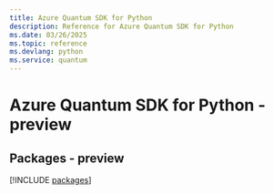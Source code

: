 ```yaml
---
title: Azure Quantum SDK for Python
description: Reference for Azure Quantum SDK for Python
ms.date: 03/26/2025
ms.topic: reference
ms.devlang: python
ms.service: quantum
---
```

# Azure Quantum SDK for Python - preview
## Packages - preview
[!INCLUDE [packages](quantum-index.md)]